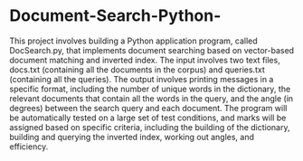 # Document-Search-Python-
This project involves building a Python application program, called DocSearch.py, that implements document searching based on vector-based document matching and inverted index. The input involves two text files, docs.txt (containing all the documents in the corpus) and queries.txt (containing all the queries). The output involves printing messages in a specific format, including the number of unique words in the dictionary, the relevant documents that contain all the words in the query, and the angle (in degrees) between the search query and each document. The program will be automatically tested on a large set of test conditions, and marks will be assigned based on specific criteria, including the building of the dictionary, building and querying the inverted index, working out angles, and efficiency.
